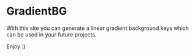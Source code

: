 # GradientBG

With this site you can generate a linear gradient background keys which can be used in your future projects.

Enjoy :)
